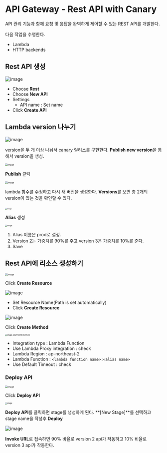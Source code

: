 # API Gateway - Rest API with Canary

API 관리 기능과 함께 요청 및 응답을 완벽하게 제어할 수 있는 REST API를 개발한다.

다음 작업을 수행한다.

* Lambda
* HTTP backends

## Rest API 생성

![image](https://user-images.githubusercontent.com/92770273/144020057-de107b88-6991-4c59-9f78-e6fd43072745.png)

* Choose **Rest**
* Choose **New API**
* Settings
  * API name : Set name
* Click **Create API**

## Lambda version 나누기 

![image](https://user-images.githubusercontent.com/92770273/144021373-9c72657d-18fc-43ff-85a9-701ce8a252a3.png)

version을 두 개 이상 나눠서 canary 릴리스를 구현한다. **Publish new version**을 통해서 version을 생성.



<img src="https://user-images.githubusercontent.com/92770273/144021639-d82e26db-82f6-4306-b8f7-bd49331c5d45.png" alt="image" style="zoom:50%;" />

**Publish** 클릭



<img src="https://user-images.githubusercontent.com/92770273/144022708-7f8e4287-c8da-4ae7-b898-af7a6ab910bf.png" alt="image" style="zoom:50%;" />

lambda 함수를 수정하고 다시 새 버전을 생성한다. **Versions**를 보면 총 2개의 version이 있는 것을 확인할 수 있다.

### 

<img src="https://user-images.githubusercontent.com/92770273/144023186-0ccb8e88-dde3-43bf-af5f-5f4176406915.png" alt="image" style="zoom:37%;" />

**Alias** 생성



<img src="https://user-images.githubusercontent.com/92770273/144023494-4919d5a8-85d0-47ff-a99d-5113f792478a.png" alt="image" style="zoom:40%;" />

1. Alias 이름은 prod로 설정.
2. Version 2는 가중치를 90%를 주고 version 3은 가중치를 10%를 준다.
3. Save

## Rest API에 리소스 생성하기 

<img src="https://user-images.githubusercontent.com/92770273/144031181-e245ed85-0673-4d4c-81b3-2544909edf3d.png" alt="image" style="zoom:50%;" />

Click **Create Resource**



![image](https://user-images.githubusercontent.com/92770273/144031277-a2bb4d17-3233-4c26-8fff-fa28d36bc7cb.png)

* Set Resource Name(Path is set automatically)
* Click **Create Resource**



![image](https://user-images.githubusercontent.com/92770273/144031495-39c65952-168d-482f-aad9-ffa77334de3b.png)

Click **Create Method**



<img src="/Users/hongjun/Library/Application Support/typora-user-images/image-20211130194639536.png" alt="image-20211130194639536" style="zoom:40%;" />

* Integration type : Lambda Function
* Use Lambda Proxy integration : check
* Lambda Region : ap-northeast-2
* Lambda Function : `<lambda function name>:<alias name>`
* Use Default Timeout : check

### Deploy API

<img src="https://user-images.githubusercontent.com/92770273/144033697-c05170b7-51ed-4148-a562-f51b2a6a2e82.png" alt="image" style="zoom:50%;" />

Click **Deploy API**

<img src="https://user-images.githubusercontent.com/92770273/144033859-18014aae-6032-4778-b570-2b9093a9e6ba.png" alt="image" style="zoom:40%;" />

**Deploy API**를 클릭하면 stage를 생성하게 된다. **[New Stage]**를 선택하고 stage name을 작성후 **Deploy**



![image](https://user-images.githubusercontent.com/92770273/144034179-e327f3cd-d368-4c66-86ea-56d365d01ff8.png)

**Invoke URL**로 접속하면 90% 비율로 version 2 api가 작동하고 10% 비율로 version 3 api가 작동한다.